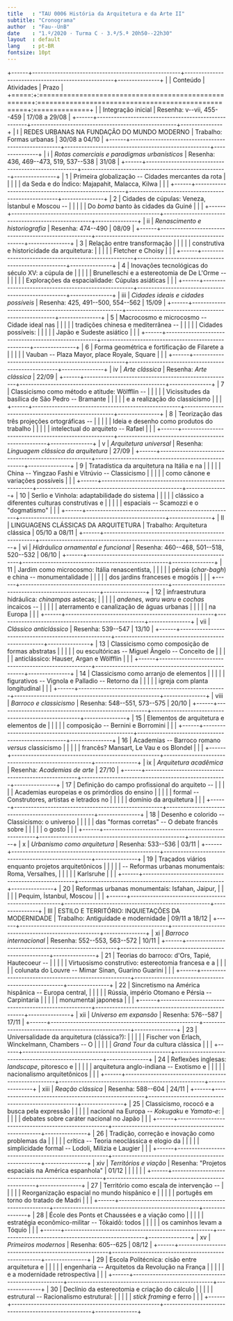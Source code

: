 ```yaml
---
title   : "TAU 0006 História da Arquitetura e da Arte II"
subtitle: "Cronograma"
author  : "Fau--UnB"
date    : "1.º/2020 · Turma C · 3.ª/5.ª 20h50--22h30"
layout  : default
lang    : pt-BR
fontsize: 10pt
---
```


+------+-----------------------------------------------------+----------------------------------------------------+---------------+
|      | Conteúdo                                            | Atividades                                         | Prazo         |
+=====:+:====================================================+:===================================================+:==============+
|      | Integração inicial                                  | Resenha: v--vii, 455--459                          | 17/08 a 29/08 |
+------+-----------------------------------------------------+----------------------------------------------------+---------------+
|    I | REDES URBANAS NA FUNDAÇÃO DO MUNDO MODERNO          | Trabalho: Formas urbanas                           | 30/08 a 04/10 |
+------+-----------------------------------------------------+----------------------------------------------------+---------------+
|    i | *Rotas comerciais e paradigmas urbanísticos*        | Resenha: 436, 469--473, 519, 537--538              | 31/08         |
+------+-----------------------------------------------------+----------------------------------------------------+---------------+
|    1 | Primeira globalização -- Cidades mercantes da rota  |                                                    |               |
|      | da Seda e do Índico: Majapahit, Malacca, Kilwa      |                                                    |               |
+------+-----------------------------------------------------+----------------------------------------------------+---------------+
|    2 | Cidades de cúpulas: Veneza, İstanbul e Moscou --    |                                                    |               |
|      | Do *boma* banto às cidades da Guiné                 |                                                    |               |
+------+-----------------------------------------------------+----------------------------------------------------+---------------+
|   ii | *Renascimento e historiografia*                     | Resenha: 474--490                                  | 08/09         |
+------+-----------------------------------------------------+----------------------------------------------------+---------------+
|    3 | Relação entre transformação                         |                                                    |               |
|      | construtiva e historicidade da arquitetura:         |                                                    |               |
|      | Fletcher e Choisy                                   |                                                    |               |
+------+-----------------------------------------------------+----------------------------------------------------+---------------+
|    4 | Inovações tecnológicas do século XV: a cúpula de    |                                                    |               |
|      | Brunelleschi e a estereotomia de De L'Orme --       |                                                    |               |
|      | Explorações da espacialidade: Cúpulas asiáticas     |                                                    |               |
+------+-----------------------------------------------------+----------------------------------------------------+---------------+
|  iii | *Cidades ideais e cidades possíveis*                | Resenha: 425, 491--500, 554--562                   | 15/09         |
+------+-----------------------------------------------------+----------------------------------------------------+---------------+
|    5 | Macrocosmo e microcosmo -- Cidade ideal nas         |                                                    |               |
|      | tradições chinesa e mediterrânea --                 |                                                    |               |
|      | Cidades possíveis:                                  |                                                    |               |
|      | Japão e Sudeste asiático                            |                                                    |               |
+------+-----------------------------------------------------+----------------------------------------------------+---------------+
|    6 | Forma geométrica e fortificação de Filarete a       |                                                    |               |
|      | Vauban -- Plaza Mayor, place Royale, Square         |                                                    |               |
+------+-----------------------------------------------------+----------------------------------------------------+---------------+
|   iv | *Arte clássica*                                     | Resenha: *Arte clássica*                           | 22/09         |
+------+-----------------------------------------------------+----------------------------------------------------+---------------+
|    7 | Classicismo como método e atitude: Wölfflin --      |                                                    |               |
|      | Vicissitudes da basílica de São Pedro -- Bramante   |                                                    |               |
|      | e a realização do classicismo                       |                                                    |               |
+------+-----------------------------------------------------+----------------------------------------------------+---------------+
|    8 | Teorização das três projeções ortográficas --       |                                                    |               |
|      | Ideia e desenho como produtos do trabalho           |                                                    |               |
|      | intelectual do arquiteto -- Rafael                  |                                                    |               |
+------+-----------------------------------------------------+----------------------------------------------------+---------------+
|    v | *Arquitetura universal*                             | Resenha: *Linguagem clássica da arquitetura*       | 27/09         |
+------+-----------------------------------------------------+----------------------------------------------------+---------------+
|    9 | Tratadística da arquitetura na Itália e na          |                                                    |               |
|      | China -- Yingzao Fashi e Vitrúvio -- Classicismo    |                                                    |               |
|      | como cânone e variações possíveis                   |                                                    |               |
+------+-----------------------------------------------------+----------------------------------------------------+---------------+
|   10 | Serlio e Vinhola: adaptabilidade do sistema         |                                                    |               |
|      | clássico a diferentes culturas construtivas e       |                                                    |               |
|      | espaciais -- Scamozzi e o "dogmatismo"              |                                                    |               |
+------+-----------------------------------------------------+----------------------------------------------------+---------------+
|   II | LINGUAGENS CLÁSSICAS DA ARQUITETURA                 | Trabalho: Arquitetura clássica                     | 05/10 a 08/11 |
+------+-----------------------------------------------------+----------------------------------------------------+---------------+
|   vi | *Hidráulica ornamental e funcional*                 | Resenha: 460--468, 501--518, 520--532              | 06/10         |
+------+-----------------------------------------------------+----------------------------------------------------+---------------+
|   11 | Jardim como microcosmo: Itália renascentista,       |                                                    |               |
|      | pérsia (*char-bagh*) e china -- monumentalidade     |                                                    |               |
|      | dos jardins franceses e mogóis                      |                                                    |               |
+------+-----------------------------------------------------+----------------------------------------------------+---------------+
|   12 | infraestrutura hidráulica: *chinampas* astecas;     |                                                    |               |
|      | *andenes*, *waru waru* e *cochas* incaicos --       |                                                    |               |
|      | aterramento e canalização de águas urbanas          |                                                    |               |
|      | na Europa                                           |                                                    |               |
+------+-----------------------------------------------------+----------------------------------------------------+---------------+
|  vii | *Clássico anticlássico*                             | Resenha: 539--547                                  | 13/10         |
+------+-----------------------------------------------------+----------------------------------------------------+---------------+
|   13 | Classicismo como composição de formas abstratas     |                                                    |               |
|      | ou escultóricas -- Miguel Ângelo -- Conceito de     |                                                    |               |
|      | anticlássico: Hauser, Argan e Wölfflin              |                                                    |               |
+------+-----------------------------------------------------+----------------------------------------------------+---------------+
|   14 | Classicismo como arranjo de elementos               |                                                    |               |
|      | figurativos -- Vignola e Palladio -- Retorno da     |                                                    |               |
|      | igreja com planta longitudinal                      |                                                    |               |
+------+-----------------------------------------------------+----------------------------------------------------+---------------+
| viii | *Barroco e classicismo*                             | Resenha: 548--551, 573--575                        | 20/10         |
+------+-----------------------------------------------------+----------------------------------------------------+---------------+
|   15 | Elementos de arquitetura e elementos de             |                                                    |               |
|      | composição -- Bernini e Borromini                   |                                                    |               |
+------+-----------------------------------------------------+----------------------------------------------------+---------------+
|   16 | Academias -- Barroco romano *versus* classicismo    |                                                    |               |
|      | francês? Mansart, Le Vau e os Blondel               |                                                    |               |
+------+-----------------------------------------------------+----------------------------------------------------+---------------+
|   ix | *Arquitetura acadêmica*                             | Resenha: *Academias de arte*                       | 27/10         |
+------+-----------------------------------------------------+----------------------------------------------------+---------------+
|   17 | Definição do campo profissional do arquiteto --     |                                                    |               |
|      | Academias europeias e os primórdios do ensino       |                                                    |               |
|      | formal -- Construtores, artistas e letrados no      |                                                    |               |
|      | domínio da arquitetura                              |                                                    |               |
+------+-----------------------------------------------------+----------------------------------------------------+---------------+
|   18 | Desenho e colorido -- Classicismo: o universo       |                                                    |               |
|      | das "formas corretas" -- O debate francês sobre     |                                                    |               |
|      | o gosto                                             |                                                    |               |
+------+-----------------------------------------------------+----------------------------------------------------+---------------+
|    x | *Urbanismo como arquitetura*                        | Resenha: 533--536                                  | 03/11         |
+------+-----------------------------------------------------+----------------------------------------------------+---------------+
|   19 | Traçados viários enquanto projetos arquitetônicos   |                                                    |               |
|      | -- Reformas urbanas monumentais: Roma, Versalhes,   |                                                    |               |
|      | Karlsruhe                                           |                                                    |               |
+------+-----------------------------------------------------+----------------------------------------------------+---------------+
|   20 | Reformas urbanas monumentais: Isfahan, Jaipur,      |                                                    |               |
|      | Pequim, İstanbul, Moscou                            |                                                    |               |
+------+-----------------------------------------------------+----------------------------------------------------+---------------+
|  III | ESTILO E TERRITÓRIO: INQUIETAÇÕES DA MODERNIDADE    | Trabalho: Antiguidade e modernidade                | 09/11 a 18/12 |
+------+-----------------------------------------------------+----------------------------------------------------+---------------+
|   xi | *Barroco internacional*                             | Resenha: 552--553, 563--572                        | 10/11         |
+------+-----------------------------------------------------+----------------------------------------------------+---------------+
|   21 | Teorias do barroco: d'Ors, Tapié, Hautecoeur --     |                                                    |               |
|      | Virtuosismo construtivo: estereotomia francesa e a  |                                                    |               |
|      | colunata do Louvre -- Mimar Sinan, Guarino Guarini  |                                                    |               |
+------+-----------------------------------------------------+----------------------------------------------------+---------------+
|   22 | Sincretismo na América hispânica -- Europa central, |                                                    |               |
|      | Rússia, império Otomano e Pérsia -- Carpintaria     |                                                    |               |
|      | monumental japonesa                                 |                                                    |               |
+------+-----------------------------------------------------+----------------------------------------------------+---------------+
|  xii | *Universo em expansão*                              | Resenha: 576--587                                  | 17/11         |
+------+-----------------------------------------------------+----------------------------------------------------+---------------+
|   23 | Universalidade da arquitetura (clássica?):          |                                                    |               |
|      | Fischer von Erlach, Winckelmann, Chambers -- O      |                                                    |               |
|      | *Grand Tour* da cultura clássica                    |                                                    |               |
+------+-----------------------------------------------------+----------------------------------------------------+---------------+
|   24 | Reflexões inglesas: *landscape*, pitoresco e        |                                                    |               |
|      | arquitetura anglo-indiana -- Exotismo e             |                                                    |               |
|      | nacionalismo arquitetônicos                         |                                                    |               |
+------+-----------------------------------------------------+----------------------------------------------------+---------------+
| xiii | *Reação clássica*                                   | Resenha: 588--604                                  | 24/11         |
+------+-----------------------------------------------------+----------------------------------------------------+---------------+
|   25 | Classicismo, rococó e a busca pela expressão        |                                                    |               |
|      | nacional na Europa -- *Kokugaku* e *Yamato-e*:      |                                                    |               |
|      | debates sobre caráter nacional no Japão             |                                                    |               |
+------+-----------------------------------------------------+----------------------------------------------------+---------------+
|   26 | Tradição, correção e inovação como problemas da     |                                                    |               |
|      | crítica -- Teoria neoclássica e elogio da           |                                                    |               |
|      | simplicidade formal -- Lodoli, Milizia e Laugier    |                                                    |               |
+------+-----------------------------------------------------+----------------------------------------------------+---------------+
|  xiv | *Territórios e viação*                              | Resenha: "Projetos espaciais na América espanhola" | 01/12         |
|      |                                                     |                                                    |               |
+------+-----------------------------------------------------+----------------------------------------------------+---------------+
|   27 | Território como escala de intervenção --            |                                                    |               |
|      | Reorganização espacial no mundo hispânico e         |                                                    |               |
|      | portugês em torno do tratado de Madri               |                                                    |               |
+------+-----------------------------------------------------+----------------------------------------------------+---------------+
|   28 | École des Ponts et Chaussées e a viação como        |                                                    |               |
|      | estratégia econômico-militar -- Tōkaidō: todos      |                                                    |               |
|      | os caminhos levam a Tóquio                          |                                                    |               |
+------+-----------------------------------------------------+----------------------------------------------------+---------------+
|   xv | *Primeiros modernos*                                | Resenha: 605--625                                  | 08/12         |
+------+-----------------------------------------------------+----------------------------------------------------+---------------+
|   29 | Escola Politécnica: cisão entre arquitetura e       |                                                    |               |
|      | engenharia -- Arquitetos da Revolução na França     |                                                    |               |
|      | e a modernidade retrospectiva                       |                                                    |               |
+------+-----------------------------------------------------+----------------------------------------------------+---------------+
|   30 | Declínio da estereotomia e criação do cálculo       |                                                    |               |
|      | estrutural -- Racionalismo estrutural:              |                                                    |               |
|      | *stick framing* e ferro                             |                                                    |               |
+------+-----------------------------------------------------+----------------------------------------------------+---------------+
